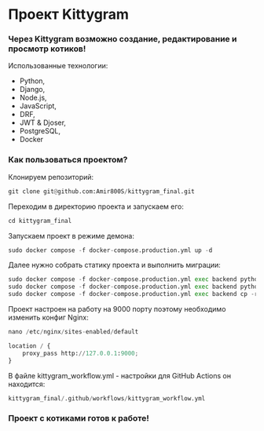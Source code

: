 # Проект Kittygram
### Через Kittygram возможно создание, редактирование и просмотр котиков!
Использованные технологии:
- Python,
- Django,
- Node.js,
- JavaScript,
- DRF,
- JWT & Djoser,
- PostgreSQL,
- Docker


### Как пользоваться проектом?
Клонируем репозиторий:
```python
git clone git@github.com:Amir800S/kittygram_final.git
```
Переходим в директорию проекта и запускаем его:
```python
cd kittygram_final
```
Запускаем проект в режиме демона:
```python
sudo docker compose -f docker-compose.production.yml up -d
```
Далее нужно собрать статику проекта и выполнить миграции:
```python
sudo docker compose -f docker-compose.production.yml exec backend python manage.py migrate
sudo docker compose -f docker-compose.production.yml exec backend python manage.py collectstatic
sudo docker compose -f docker-compose.production.yml exec backend cp -r /app/collected_static/. /backend_static/static/
```
Проект настроен на работу на 9000 порту поэтому необходимо изменить конфиг Nginx:
```python
nano /etc/nginx/sites-enabled/default
```
```python
location / {
    proxy_pass http://127.0.0.1:9000;
}
```
В файле kittygram_workflow.yml - настройки для GitHub Actions он находится:
```python
kittygram_final/.github/workflows/kittygram_workflow.yml
```

### Проект с котиками готов к работе!
